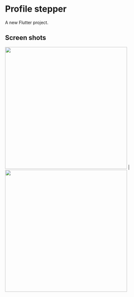 # Profile stepper

A new Flutter project.

## Screen shots

<img src = "https://user-images.githubusercontent.com/121785209/234629624-2c5bcc82-4aae-47a8-9fbc-83131c52ec50.png" height = 400px/> |
<img src = "https://user-images.githubusercontent.com/121785209/234629639-9a74c4cc-fea6-495b-90fd-e13ef2f57ef9.png" height = 400px/>
